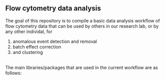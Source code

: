 ## Flow cytometry data analysis
The goal of this repository is to compile a basic data analysis workflow of flow cytometry data that can be used by others in our research lab, or by any other individal, for
1. anomalous event detection and removal
2. batch effect correction
3. and clustering
<br>
The main libraries/packages that are used in the current workflow are as follows:
